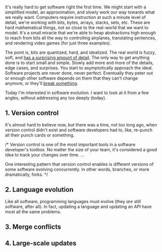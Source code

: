 It's really hard to get software right the first time. We might start with a simplified model, an approximation, and slowly work our way towards what we really want. Computers require instruction at such a minute level of detail, we're working with bits, bytes, arrays, stacks, sets, etc. These are hard mathematical things, not so close to the real-world that we want to model. It's a small miracle that we're able to heap abstractions high enough to reach from bits all the way to controlling airplanes, translating sentences, and rendering video games (for just three examples).

The point is, bits are quantized, hard, and idealized. The real world is fuzzy, soft, and [has a surprising amount of detail](http://johnsalvatier.org/blog/2017/reality-has-a-surprising-amount-of-detail). The only way to get anything done is to start small and simple. Slowly add more and more of the details, edge cases, and surprises. You start to asymptotically approach the ideal. Software projects are never done, never perfect. Eventually they peter out or enough other software depends on them that they can't change anymore, or they'll [break something](https://xkcd.com/1172/).

Today I'm interested in software evolution. I want to look at it from a few angles, without addressing any too deeply (today).

## 1. Version control

It's almost hard to believe now, but there was a time, not too long ago, when version control didn't exist and software developers had to, like, re-punch all their punch cards or something.

/*
Version control is one of the most important tools in a software developer's toolbox. No matter the size of your team, it's considered a good idea to track your changes over time. ...

One interesting pattern that version control enables is different versions of some software evolving concurrently. In other words, branches, or more dramatically, forks.
*/

## 2. Language evolution

Like all software, programming languages must evolve (they *are* still software, after all). In fact, updating a language and updating an API have most all the same problems.

## 3. Merge conflicts

## 4. Large-scale updates

